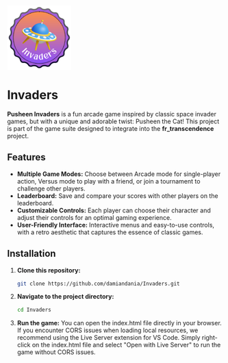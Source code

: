<p>
<img src="https://github.com/damiandania/damiandania/blob/main/Pics/Invaders.png"
	alt="Project pic" width="150" height="150"/>
</p>

# Invaders

**Pusheen Invaders** is a fun arcade game inspired by classic space invader games, but with a unique and adorable twist: Pusheen the Cat! This project is part of the game suite designed to integrate into the **fr_transcendence** project.

## Features

- **Multiple Game Modes:** Choose between Arcade mode for single-player action, Versus mode to play with a friend, or join a tournament to challenge other players.
- **Leaderboard:** Save and compare your scores with other players on the leaderboard.
- **Customizable Controls:** Each player can choose their character and adjust their controls for an optimal gaming experience.
- **User-Friendly Interface:** Interactive menus and easy-to-use controls, with a retro aesthetic that captures the essence of classic games.

## Installation

1. **Clone this repository:**
	```bash
	git clone https://github.com/damiandania/Invaders.git

2. **Navigate to the project directory:**
	```bash
	cd Invaders

3. **Run the game:**
You can open the index.html file directly in your browser.
If you encounter CORS issues when loading local resources, we recommend using the Live Server extension for VS Code. Simply right-click on the index.html file and select "Open with Live Server" to run the game without CORS issues.
